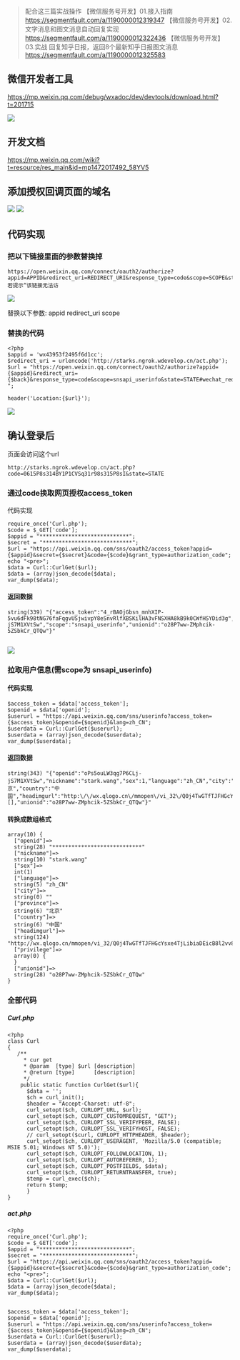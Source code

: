 >配合这三篇实战操作
【微信服务号开发】01.接入指南
https://segmentfault.com/a/1190000012319347
【微信服务号开发】02.文字消息和图文消息自动回复实现
https://segmentfault.com/a/1190000012322436
【微信服务号开发】03.实战 回复知乎日报，返回8个最新知乎日报图文消息
https://segmentfault.com/a/1190000012325583
## 微信开发者工具

https://mp.weixin.qq.com/debug/wxadoc/dev/devtools/download.html?t=201715

![](http://md.shudong.wang/markdown-img-paste-2017120716111295.png)

## 开发文档
https://mp.weixin.qq.com/wiki?t=resource/res_main&id=mp1472017492_58YV5

## 添加授权回调页面的域名
![](http://md.shudong.wang/markdown-img-paste-20171207160843849.png)
![](http://md.shudong.wang/markdown-img-paste-20171207160858364.png)

## 代码实现

### 把以下链接里面的参数替换掉

```
https://open.weixin.qq.com/connect/oauth2/authorize?appid=APPID&redirect_uri=REDIRECT_URI&response_type=code&scope=SCOPE&state=STATE#wechat_redirect 若提示“该链接无法访
```

![](http://md.shudong.wang/markdown-img-paste-20171207163428252.png)

替换以下参数:
appid
redirect_uri
scope

### 替换的代码
```
<?php
$appid = 'wx43953f2495f6d1cc';
$redirect_uri = urlencode('http://starks.ngrok.wdevelop.cn/act.php');
$url = "https://open.weixin.qq.com/connect/oauth2/authorize?appid={$appid}&redirect_uri={$back}&response_type=code&scope=snsapi_userinfo&state=STATE#wechat_redirect ";

header('Location:{$url}');
```
![](http://md.shudong.wang/markdown-img-paste-20171207163908129.png)
## 确认登录后
页面会访问这个url
```
http://starks.ngrok.wdevelop.cn/act.php?code=0615P8s314BY1P1CVSq31r98s315P8sI&state=STATE
```

### 通过code换取网页授权access_token
代码实现
```
require_once('Curl.php');
$code = $_GET['code'];
$appid = "****************************";
$secret = "****************************";
$url = "https://api.weixin.qq.com/sns/oauth2/access_token?appid={$appid}&secret={$secret}&code={$code}&grant_type=authorization_code";
echo "<pre>";
$data = Curl::CurlGet($url);
$data = (array)json_decode($data);
var_dump($data);
```


#### 返回数据
```
string(339) "{"access_token":"4_rBAOjGbsn_mnhXIP-5vu6dFk98tNG76faFqgvUSjwivpY8eSnvRlfXBSKilHA3vFNSXHA8kB9k0CWfHSYDid3g","expires_in":7200,"refresh_token":"4_PdBbZZl13PuA1w2sKIDAz4WhZcbozeYNcJfFDHBxfpsofo8b_1UfgS6H_cVqe1wQwfEEhmqTnQ_tzFScjTd3xg","openid":"oPs5ouLW3qg7P6CLj-jS7M1XVtSw","scope":"snsapi_userinfo","unionid":"o28P7ww-ZMphcik-5ZSbkCr_QTQw"}"


```
![](http://md.shudong.wang/markdown-img-paste-20171207165112599.png)

### 拉取用户信息(需scope为 snsapi_userinfo)

#### 代码实现
```
$access_token = $data['access_token'];
$openid = $data['openid'];
$userurl = "https://api.weixin.qq.com/sns/userinfo?access_token={$access_token}&openid={$openid}&lang=zh_CN";
$userdata = Curl::CurlGet($userurl);
$userdata = (array)json_decode($userdata);
var_dump($userdata);
```
#### 返回数据
```
string(343) "{"openid":"oPs5ouLW3qg7P6CLj-jS7M1XVtSw","nickname":"stark.wang","sex":1,"language":"zh_CN","city":"","province":"北京","country":"中国","headimgurl":"http:\/\/wx.qlogo.cn\/mmopen\/vi_32\/Q0j4TwGTfTJFHGcYsxe4TjLibiaDEicB8l2vv869kNLvfQ4P8WbO6adBmdTAH1s4h0JaH1oEZhU5icBApC6pXclF4Q\/0","privilege":[],"unionid":"o28P7ww-ZMphcik-5ZSbkCr_QTQw"}"
```

#### 转换成数组格式
```
array(10) {
  ["openid"]=>
  string(28) "****************************"
  ["nickname"]=>
  string(10) "stark.wang"
  ["sex"]=>
  int(1)
  ["language"]=>
  string(5) "zh_CN"
  ["city"]=>
  string(0) ""
  ["province"]=>
  string(6) "北京"
  ["country"]=>
  string(6) "中国"
  ["headimgurl"]=>
  string(124) "http://wx.qlogo.cn/mmopen/vi_32/Q0j4TwGTfTJFHGcYsxe4TjLibiaDEicB8l2vv869kNLvfQ4P8WbO6adBmdTAH1s4h0JaH1oEZhU5icBApC6pXclF4Q/0"
  ["privilege"]=>
  array(0) {
  }
  ["unionid"]=>
  string(28) "o28P7ww-ZMphcik-5ZSbkCr_QTQw"
}

```
### 全部代码
##### Curl.php
```
<?php
class Curl
{
   /**
     * cur get
     * @param  [type] $url [description]
     * @return [type]      [description]
     */
    public static function CurlGet($url){
      $data = '';
      $ch = curl_init();
      $header = "Accept-Charset: utf-8";
      curl_setopt($ch, CURLOPT_URL, $url);
      curl_setopt($ch, CURLOPT_CUSTOMREQUEST, "GET");
      curl_setopt($ch, CURLOPT_SSL_VERIFYPEER, FALSE);
      curl_setopt($ch, CURLOPT_SSL_VERIFYHOST, FALSE);
      // curl_setopt($curl, CURLOPT_HTTPHEADER, $header);
      curl_setopt($ch, CURLOPT_USERAGENT, 'Mozilla/5.0 (compatible; MSIE 5.01; Windows NT 5.0)');
      curl_setopt($ch, CURLOPT_FOLLOWLOCATION, 1);
      curl_setopt($ch, CURLOPT_AUTOREFERER, 1);
      curl_setopt($ch, CURLOPT_POSTFIELDS, $data);
      curl_setopt($ch, CURLOPT_RETURNTRANSFER, true);
      $temp = curl_exec($ch);
      return $temp;
	  }
}
```

##### act.php
```
<?php
require_once('Curl.php');
$code = $_GET['code'];
$appid = "****************************";
$secret = "****************************";
$url = "https://api.weixin.qq.com/sns/oauth2/access_token?appid={$appid}&secret={$secret}&code={$code}&grant_type=authorization_code";
echo "<pre>";
$data = Curl::CurlGet($url);
$data = (array)json_decode($data);
var_dump($data);


$access_token = $data['access_token'];
$openid = $data['openid'];
$userurl = "https://api.weixin.qq.com/sns/userinfo?access_token={$access_token}&openid={$openid}&lang=zh_CN";
$userdata = Curl::CurlGet($userurl);
$userdata = (array)json_decode($userdata);
var_dump($userdata);

```
